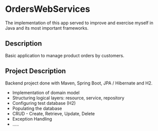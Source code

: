 # OrdersWebServices
The implementation of this app served to improve and exercise myself in Java and its most important frameworks.

## Description 
Basic application to manage product orders by customers.

## Project Description

Backend project done with Maven, Spring Boot, JPA / Hibernate and H2.
 - Implementation of domain model
 - Structuring logical layers: resource, service, repository
 - Configuring test database (H2)
 - Populating the database
 - CRUD - Create, Retrieve, Update, Delete
 - Exception Handling
 - .....




  
 


